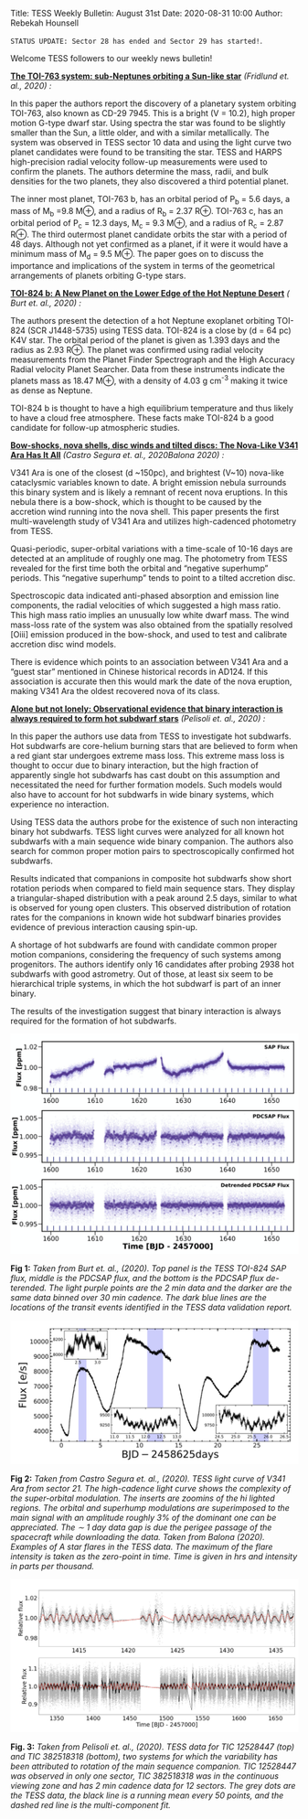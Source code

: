 Title: TESS Weekly Bulletin: August 31st
Date: 2020-08-31 10:00
Author: Rebekah Hounsell

`STATUS UPDATE: Sector 28 has ended and Sector 29 has started!`.

Welcome TESS followers to our weekly news bulletin!

**[The TOI-763 system: sub-Neptunes orbiting a Sun-like star](https://arxiv.org/abs/2008.12535)** *(Fridlund et. al., 2020) :*

In this paper the authors report the discovery of a planetary system orbiting TOI-763, also known as CD-29 7945. This is a bright (V = 10.2), high proper motion G-type dwarf star. Using spectra the star was found to be slightly smaller than the Sun, a little older, and with a similar metallically. The system was observed in TESS sector 10 data and using the light curve two planet candidates were found to be transiting the star. TESS and HARPS high-precision radial velocity follow-up measurements were used to confirm the planets. The authors determine the mass, radii, and bulk densities for the two planets, they also discovered a third potential planet.

The inner most planet, TOI-763 b, has an orbital period of P<sub>b</sub> = 5.6 days, a mass of M<sub>b</sub> =9.8 M⊕, and a radius of R<sub>b</sub> = 2.37 R⊕. TOI-763 c, has an orbital period of P<sub>c</sub> = 12.3 days, M<sub>c</sub> = 9.3 M⊕, and a radius of R<sub>c</sub> = 2.87 R⊕. The third outermost planet candidate orbits the star with a period of 48 days. Although not yet confirmed as a planet, if it were it would have a minimum mass of M<sub>d</sub> = 9.5 M⊕. The paper goes on to discuss the importance and implications of the system in terms of the geometrical arrangements of planets orbiting G-type stars.

**[TOI-824 b: A New Planet on the Lower Edge of the Hot Neptune Desert](https://arxiv.org/abs/2008.11732)** *( Burt et. al., 2020) :*

The authors present the detection of a hot Neptune exoplanet orbiting TOI-824 (SCR J1448-5735) using TESS data. TOI-824 is a close by (d = 64 pc) K4V star. The orbital period of the planet is given as 1.393 days and the radius as 2.93 R⊕. The planet was confirmed using radial velocity measurements from the Planet Finder Spectrograph and the High Accuracy Radial velocity Planet Searcher. Data from these instruments indicate the planets mass as 18.47 M⊕, with a density of  4.03 g cm<sup>-3</sup> making it twice as dense as Neptune.

TOI-824 b is thought to have a high equilibrium temperature and thus likely to have a cloud free atmosphere. These facts make TOI-824 b a good candidate for follow-up atmospheric studies.

**[Bow-shocks, nova shells, disc winds and tilted discs: The Nova-Like V341 Ara Has It All](https://arxiv.org/abs/2008.07462)** *(Castro Segura et. al., 2020Balona 2020) :*

V341 Ara is one of the closest (d ~150pc), and brightest (V~10) nova-like cataclysmic variables known to date. A bright emission nebula surrounds this binary system and is likely a remnant of recent nova eruptions. In this nebula there is a bow-shock, which is thought to be caused by the accretion wind running into the nova shell. This paper presents the first multi-wavelength study of V341 Ara and utilizes high-cadenced photometry from TESS.

Quasi-periodic, super-orbital variations with a time-scale of 10-16 days are detected at an amplitude of roughly one mag. The photometry from TESS revealed for the first time both the orbital and “negative superhump” periods. This “negative superhump” tends to point to a tilted accretion disc.

Spectroscopic data indicated anti-phased absorption and emission line components, the radial velocities of which suggested a high mass ratio. This high mass ratio implies an unusually low white dwarf mass. The wind mass-loss rate of the system was also obtained from the spatially resolved [Oiii] emission produced in the bow-shock, and used to test and calibrate accretion disc wind models. 

There is evidence which points to an association between V341 Ara and a “guest star” mentioned in Chinese historical records in AD124. If this association is accurate then this would mark the date of the nova eruption, making V341 Ara the oldest recovered nova of its class.


**[Alone but not lonely: Observational evidence that binary interaction is always required to form hot subdwarf stars](https://arxiv.org/abs/2008.07522)** *(Pelisoli et. al., 2020) :*

In this paper the authors use data from TESS to investigate hot subdwarfs. Hot subdwarfs are core-helium burning stars that are believed to form when a red giant star undergoes extreme mass loss. This extreme mass loss is thought to occur due to binary interaction, but the high fraction of apparently single hot subdwarfs has cast doubt on this assumption and necessitated the need for further formation models. Such models would also have to account for hot subdwarfs in wide binary systems, which experience no interaction. 

Using TESS data the authors probe for the existence of such non interacting binary hot subdwarfs. TESS light curves were analyzed for all known hot subdwarfs with a main sequence wide binary companion. The authors also search for common proper motion pairs to spectroscopically confirmed hot subdwarfs. 

Results indicated that companions in composite hot subdwarfs show short rotation periods when compared to field main sequence stars. They display a triangular-shaped distribution with a peak around 2.5 days, similar to what is observed for young open clusters. This observed distribution of rotation rates for the companions in known wide hot subdwarf binaries provides evidence of previous interaction causing spin-up. 

A shortage of hot subdwarfs are found with candidate common proper motion companions, considering the frequency of such systems among progenitors. The authors identify only 16 candidates after probing 2938 hot subdwarfs with good astrometry. Out of those, at least six seem to be hierarchical triple systems, in which the hot subdwarf is part of an inner binary. 

The results of the investigation suggest that binary interaction is always required for the formation of hot subdwarfs.

![Burt](images/news/Burt_2020.png)

**Fig 1:** *Taken from Burt et. al., (2020). Top panel is the TESS TOI-824 SAP flux, middle is the PDCSAP flux, and the bottom is the PDCSAP flux de-terended. The light purple points are the 2 min data and the darker are the same data binned over 30 min cadence. The dark blue lines are the locations of the transit events identified in the TESS data validation report.*

![CastroSegura](images/news/CastroSegura_2020.png)

**Fig 2:** *Taken from Castro Segura et. al., (2020). TESS light curve of V341 Ara from sector 21. The high-cadence light curve shows the complexity of the super-orbital modulation. The inserts are zoomins of the hi lighted regions. The orbital and superhump modulations are superimposed to the main signal with an amplitude roughly 3% of the dominant one can be appreciated. The ∼ 1 day data gap is due the perigee passage of the spacecraft while downloading the data. Taken from Balona (2020). Examples of A star flares in the TESS data. The maximum of the flare intensity is taken as the zero-point in time. Time is given in hrs and intensity in parts per thousand.*


![Pelisoli](images/news/Pelisoli_2020.png)

**Fig. 3:** *Taken from Pelisoli et. al., (2020). TESS data for TIC 12528447 (top) and TIC 382518318 (bottom), two systems for which the variability has been attributed to rotation of the main sequence companion. TIC 12528447 was observed in only one sector,  TIC 382518318 was in the  continuous viewing zone and has 2 min cadence data for 12 sectors. The grey dots are the TESS data, the black line is a running mean every 50 points, and the dashed red line is the multi-component fit.*


